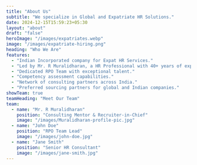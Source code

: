 ```yaml
---
title: "About Us"
subtitle: "We specialize in Global and Expatriate HR Solutions."
date: 2024-12-15T15:59:23+05:30
layout: "about"
draft: "false"
heroImage: "/images/expatriates.webp"
image: "/images/expatriate-hiring.png"
heading: "Who We Are"
features:
  - "Indian Incorporated company for Expat HR Services."
  - "Led by Mr. R Muralidharan, a HR Professional with 40+ years of experience."
  - "Dedicated RPO Team with exceptional talent."
  - "Competency assessment capabilities."
  - "Network of consulting partners across India."
  - "Preferred sourcing partners for global and Indian companies."
showTeam: true
teamHeading: "Meet Our Team"
team:
  - name: "Mr. R Muralidharan"
    position: "Consulting Mentor & Recruiter-in-Chief"
    image: "/images/Muralidharan-profile-pic.jpg"
  - name: "John Doe"
    position: "RPO Team Lead"
    image: "/images/john-doe.jpg"
  - name: "Jane Smith"
    position: "Senior HR Consultant"
    image: "/images/jane-smith.jpg"
---
```

